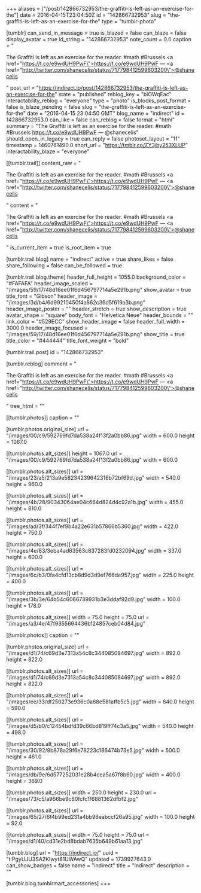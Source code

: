 +++
aliases = ["/post/142866732953/the-graffiti-is-left-as-an-exercise-for-the"]
date = 2016-04-15T23:04:50Z
id = "142866732953"
slug = "the-graffiti-is-left-as-an-exercise-for-the"
type = "tumblr-photo"

[tumblr]
can_send_in_message = true
is_blazed = false
can_blaze = false
display_avatar = true
id_string = "142866732953"
note_count = 0.0
caption = "<p>The Graffiti is left as an exercise for the reader. #math #Brussels <a href=\"https://t.co/e9wdUH9PwF\">https://t.co/e9wdUH9PwF</a> — <a href=\"http://twitter.com/shanecelis/status/717798412599603200\">@shanecelis</a></p>"
post_url = "https://indirect.io/post/142866732953/the-graffiti-is-left-as-an-exercise-for-the"
state = "published"
reblog_key = "biOWqEac"
interactability_reblog = "everyone"
type = "photo"
is_blocks_post_format = false
is_blaze_pending = false
slug = "the-graffiti-is-left-as-an-exercise-for-the"
date = "2016-04-15 23:04:50 GMT"
blog_name = "indirect"
id = 142866732953.0
can_like = false
can_reblog = false
format = "html"
summary = "The Graffiti is left as an exercise for the reader. #math #Brussels https://t.co/e9wdUH9PwF — @shanecelis"
should_open_in_legacy = true
can_reply = false
photoset_layout = "11"
timestamp = 1460761490.0
short_url = "https://tmblr.co/ZY3jby253XLUP"
interactability_blaze = "everyone"

[[tumblr.trail]]
content_raw = "<p>The Graffiti is left as an exercise for the reader. #math #Brussels <a href=\"https://t.co/e9wdUH9PwF\">https://t.co/e9wdUH9PwF</a> — <a href=\"http://twitter.com/shanecelis/status/717798412599603200\">@shanecelis</a></p>"
content = "<p>The Graffiti is left as an exercise for the reader. #math #Brussels <a href=\"https://t.co/e9wdUH9PwF\">https://t.co/e9wdUH9PwF</a> &mdash; <a href=\"http://twitter.com/shanecelis/status/717798412599603200\">@shanecelis</a></p>"
is_current_item = true
is_root_item = true

[tumblr.trail.blog]
name = "indirect"
active = true
share_likes = false
share_following = false
can_be_followed = true

[tumblr.trail.blog.theme]
header_full_height = 1055.0
background_color = "#FAFAFA"
header_image_scaled = "/images/59/17/48d16ee01f6d456797714a5e291b.png"
show_avatar = true
title_font = "Gibson"
header_image = "/images/3d/b4/6d99210450f4a662c36d5f619a3b.png"
header_image_poster = ""
header_stretch = true
show_description = true
avatar_shape = "square"
body_font = "Helvetica Neue"
header_bounds = ""
link_color = "#529ECC"
show_header_image = false
header_full_width = 3000.0
header_image_focused = "/images/59/17/48d16ee01f6d456797714a5e291b.png"
show_title = true
title_color = "#444444"
title_font_weight = "bold"

[tumblr.trail.post]
id = "142866732953"

[tumblr.reblog]
comment = "<p>The Graffiti is left as an exercise for the reader. #math #Brussels <a href=\"https://t.co/e9wdUH9PwF\">https://t.co/e9wdUH9PwF</a> — <a href=\"http://twitter.com/shanecelis/status/717798412599603200\">@shanecelis</a></p>"
tree_html = ""

[[tumblr.photos]]
caption = ""

[tumblr.photos.original_size]
url = "/images/00/c9/592769fd7da538a24f13f2a0bb86.jpg"
width = 600.0
height = 1067.0

[[tumblr.photos.alt_sizes]]
height = 1067.0
url = "/images/00/c9/592769fd7da538a24f13f2a0bb86.jpg"
width = 600.0

[[tumblr.photos.alt_sizes]]
url = "/images/23/a5/213a9e58234239642316b72bf69d.jpg"
width = 540.0
height = 960.0

[[tumblr.photos.alt_sizes]]
url = "/images/4b/28/90343064ae04c664d824d4c92a1b.jpg"
width = 455.0
height = 810.0

[[tumblr.photos.alt_sizes]]
url = "/images/ad/3f/344f7ef9b4a22e631b57866b5360.jpg"
width = 422.0
height = 750.0

[[tumblr.photos.alt_sizes]]
url = "/images/4e/83/3eba4ad63563c837283fd0232094.jpg"
width = 337.0
height = 600.0

[[tumblr.photos.alt_sizes]]
url = "/images/6c/b3/0fa4cfd13cb8d9d3d9ef766de957.jpg"
width = 225.0
height = 400.0

[[tumblr.photos.alt_sizes]]
url = "/images/3b/3e/64b54c6066739931b3e3ddaf92d9.jpg"
width = 100.0
height = 178.0

[[tumblr.photos.alt_sizes]]
width = 75.0
height = 75.0
url = "/images/a3/4e/47f9355694436b124857ceb04d84.jpg"

[[tumblr.photos]]
caption = ""

[tumblr.photos.original_size]
url = "/images/d1/74/c69d3e7313a54c8c344085084697.jpg"
width = 892.0
height = 822.0

[[tumblr.photos.alt_sizes]]
url = "/images/d1/74/c69d3e7313a54c8c344085084697.jpg"
width = 892.0
height = 822.0

[[tumblr.photos.alt_sizes]]
url = "/images/ee/33/df250273e936c0a68e581affb5c5.jpg"
width = 640.0
height = 590.0

[[tumblr.photos.alt_sizes]]
url = "/images/d5/b0/c12454bdfd39c66bd819ff74c3a5.jpg"
width = 540.0
height = 498.0

[[tumblr.photos.alt_sizes]]
url = "/images/30/92/9b878a29f6e78223c186474b73e5.jpg"
width = 500.0
height = 461.0

[[tumblr.photos.alt_sizes]]
url = "/images/db/9e/6d577252031e28b4cea5a67f8b60.jpg"
width = 400.0
height = 369.0

[[tumblr.photos.alt_sizes]]
width = 250.0
height = 230.0
url = "/images/73/c5/a966be9c60fcfc1f6881362dfbf2.jpg"

[[tumblr.photos.alt_sizes]]
url = "/images/65/27/6f4b99ed231a4bb98eabccf26a95.jpg"
width = 100.0
height = 92.0

[[tumblr.photos.alt_sizes]]
width = 75.0
height = 75.0
url = "/images/d1/40/cd31e2bd8bdab7635b649b61aa13.jpg"

[tumblr.blog]
url = "https://indirect.io/"
uuid = "t:PgyUJU3SA2Klwyt81UWAwQ"
updated = 1739927643.0
can_show_badges = false
name = "indirect"
title = "indirect"
description = ""

[tumblr.blog.tumblrmart_accessories]
+++
